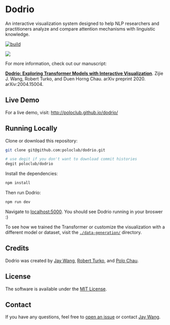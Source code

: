 # Dodrio

An interactive visualization system designed to help NLP researchers and practitioners analyze and compare attention mechanisms with linguistic knowledge.

[![build](https://github.com/poloclub/dodrio/workflows/build/badge.svg)](https://github.com/poloclub/dodrio/actions)

<a href="https://youtu.be/uboTKqPNU5Y" target="_blank"><img src="https://i.imgur.com/h2x23o6.png" style="max-width:100%;"></a>

For more information, check out our manuscript:

[**Dodrio: Exploring Transformer Models with Interactive Visualization**](https://arxiv.org/abs/2004.15004).
Zijie J. Wang, Robert Turko, and Duen Horng Chau.
arXiv preprint 2020. arXiv:2004.15004.

## Live Demo

For a live demo, visit: http://poloclub.github.io/dodrio/

## Running Locally

Clone or download this repository:

```bash
git clone git@github.com:poloclub/dodrio.git

# use degit if you don't want to download commit histories
degit poloclub/dodrio
```

Install the dependencies:

```bash
npm install
```

Then run Dodrio:

```bash
npm run dev
```

Navigate to [localhost:5000](https://localhost:5000). You should see Dodrio running in your broswer :)

To see how we trained the Transformer or customize the visualization with a different model or dataset, visit the [`./data-generation/`](data-generation) directory.

## Credits

Dodrio was created by 
<a href="https://zijie.wang/">Jay Wang</a>,
<a href="https://www.linkedin.com/in/robert-turko/">Robert Turko</a>, and
<a href="https://www.cc.gatech.edu/~dchau/">Polo Chau</a>.

## License

The software is available under the [MIT License](https://github.com/poloclub/dodrio/blob/master/LICENSE).

## Contact

If you have any questions, feel free to [open an issue](https://github.com/poloclub/dodrio/issues/new/choose) or contact [Jay Wang](https://zijie.wang).

